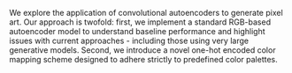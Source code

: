 We explore the application of convolutional autoencoders to generate pixel art. Our approach is twofold: first, we implement a standard RGB-based autoencoder model to understand baseline performance and highlight issues with current approaches - including those using very large generative models. Second, we introduce a novel one-hot encoded color mapping scheme designed to adhere strictly to predefined color palettes.
